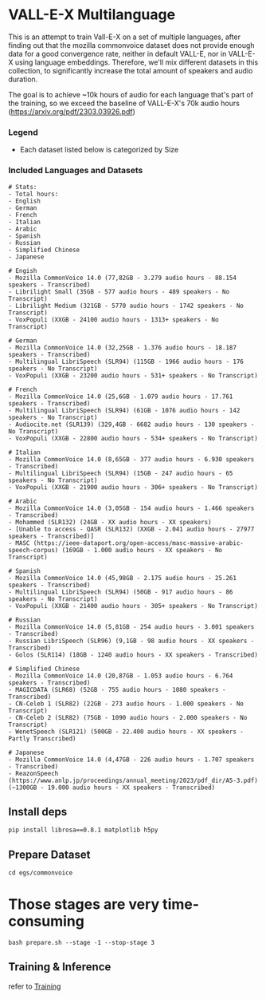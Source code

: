 # VALL-E-X Multilanguage

This is an attempt to train Vall-E-X on a set of multiple languages, after finding out that the 
mozilla commonvoice dataset does not provide enough data for a good convergence rate, neither in default VALL-E,
nor in VALL-E-X using language embeddings. Therefore, we'll mix different datasets in this collection,
to significantly increase the total amount of speakers and audio duration.

The goal is to achieve ~10k hours of audio for each language that's part of the training, so we exceed the
baseline of VALL-E-X's 70k audio hours (https://arxiv.org/pdf/2303.03926.pdf)

### Legend
- Each dataset listed below is categorized by Size

### Included Languages and Datasets
```
# Stats:
- Total hours: 
- English
- German
- French
- Italian
- Arabic
- Spanish
- Russian
- Simplified Chinese
- Japanese

# Engish
- Mozilla CommonVoice 14.0 (77,82GB - 3.279 audio hours - 88.154 speakers - Transcribed)
- Librilight Small (35GB - 577 audio hours - 489 speakers - No Transcript)
- Librilight Medium (321GB - 5770 audio hours - 1742 speakers - No Transcript)
- VoxPopuli (XXGB - 24100 audio hours - 1313+ speakers - No Transcript)

# German
- Mozilla CommonVoice 14.0 (32,25GB - 1.376 audio hours - 18.187 speakers - Transcribed)
- Multilingual LibriSpeech (SLR94) (115GB - 1966 audio hours - 176 speakers - No Transcript)
- VoxPopuli (XXGB - 23200 audio hours - 531+ speakers - No Transcript)

# French
- Mozilla CommonVoice 14.0 (25,6GB - 1.079 audio hours - 17.761 speakers - Transcribed)
- Multilingual LibriSpeech (SLR94) (61GB - 1076 audio hours - 142 speakers - No Transcript)
- Audiocite.net (SLR139) (329,4GB - 6682 audio hours - 130 speakers - No Transcript)
- VoxPopuli (XXGB - 22800 audio hours - 534+ speakers - No Transcript)

# Italian
- Mozilla CommonVoice 14.0 (8,65GB - 377 audio hours - 6.930 speakers - Transcribed)
- Multilingual LibriSpeech (SLR94) (15GB - 247 audio hours - 65 speakers - No Transcript)
- VoxPopuli (XXGB - 21900 audio hours - 306+ speakers - No Transcript)

# Arabic
- Mozilla CommonVoice 14.0 (3,05GB - 154 audio hours - 1.466 speakers - Transcribed)
- Mohammed (SLR132) (24GB - XX audio hours - XX speakers)
- [Unable to access - QASR (SLR132) (XXGB - 2.041 audio hours - 27977 speakers - Transcribed)]
- MASC (https://ieee-dataport.org/open-access/masc-massive-arabic-speech-corpus) (169GB - 1.000 audio hours - XX speakers - No Transcript)

# Spanish
- Mozilla CommonVoice 14.0 (45,98GB - 2.175 audio hours - 25.261 speakers - Transcribed)
- Multilingual LibriSpeech (SLR94) (50GB - 917 audio hours - 86 speakers - No Transcript)
- VoxPopuli (XXGB - 21400 audio hours - 305+ speakers - No Transcript)

# Russian
- Mozilla CommonVoice 14.0 (5,81GB - 254 audio hours - 3.001 speakers - Transcribed)
- Russian LibriSpeech (SLR96) (9,1GB - 98 audio hours - XX speakers - Transcribed)
- Golos (SLR114) (18GB - 1240 audio hours - XX speakers - Transcribed)

# Simplified Chinese
- Mozilla CommonVoice 14.0 (20,87GB - 1.053 audio hours - 6.764 speakers - Transcribed)
- MAGICDATA (SLR68) (52GB - 755 audio hours - 1080 speakers - Transcribed)
- CN-Celeb 1 (SLR82) (22GB - 273 audio hours - 1.000 speakers - No Transcript)
- CN-Celeb 2 (SLR82) (75GB - 1090 audio hours - 2.000 speakers - No Transcript)
- WenetSpeech (SLR121) (500GB - 22.400 audio hours - XX speakers - Partly Transcribed)

# Japanese
- Mozilla CommonVoice 14.0 (4,47GB - 226 audio hours - 1.707 speakers - Transcribed)
- ReazonSpeech (https://www.anlp.jp/proceedings/annual_meeting/2023/pdf_dir/A5-3.pdf) (~1300GB - 19.000 audio hours - XX speakers - Transcribed)

```

## Install deps
```
pip install librosa==0.8.1 matplotlib h5py 
```

## Prepare Dataset
```
cd egs/commonvoice
```

# Those stages are very time-consuming
```
bash prepare.sh --stage -1 --stop-stage 3
```




## Training & Inference
refer to [Training](../../README.md##Training&Inference)
